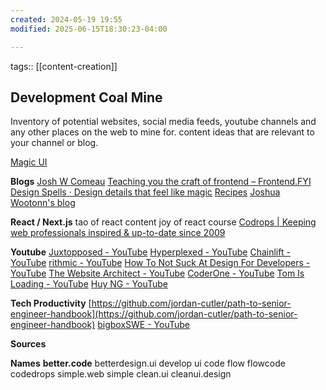 ```yaml
---
created: 2024-05-19 19:55
modified: 2025-06-15T18:30:23-04:00

---
```

tags:: [[content-creation]]
## Development Coal Mine
Inventory of potential websites, social media feeds, youtube channels and any other places on the web to mine for. content ideas that are relevant to your channel or blog.

[Magic UI](https://magicui.design/)

**Blogs**
[Josh W Comeau](https://www.joshwcomeau.com/)
[Teaching you the craft of frontend – Frontend.FYI](https://www.frontend.fyi/)
[Design Spells · Design details that feel like magic](https://www.designspells.com/)
[Recipes](https://buildui.com/recipes)
[Joshua Wootonn's blog](https://www.joshuawootonn.com/blog)

**React / Next.js**
tao of react content
joy of react course
[Codrops | Keeping web professionals inspired & up-to-date since 2009](https://tympanus.net/codrops/)

**Youtube**
[Juxtopposed - YouTube](https://www.youtube.com/@juxtopposed)
[Hyperplexed - YouTube](https://www.youtube.com/@Hyperplexed/videos)
[Chainlift - YouTube](https://www.youtube.com/@chainlift.official/videos)
[rithmic - YouTube](https://www.youtube.com/@iamrithmic/videos)
[How To Not Suck At Design For Developers - YouTube](https://www.youtube.com/watch?v=YNOwO5s4AL8)
[The Website Architect - YouTube](https://www.youtube.com/@thewebsitearchitect/videos)
[CoderOne - YouTube](https://www.youtube.com/@CoderOne/videos)
[Tom Is Loading - YouTube](https://www.youtube.com/@tomisloading/videos)
[Huy NG - YouTube](https://www.youtube.com/@huyngxyz/videos)


**Tech Productivity**
[https://github.com/jordan-cutler/path-to-senior-engineer-handbook](https://github.com/jordan-cutler/path-to-senior-engineer-handbook)
[bigboxSWE - YouTube](https://www.youtube.com/@bigboxSWE)

**Sources**

**Names**
**better.code**
betterdesign.ui
develop
ui
code
flow
flowcode
codedrops
simple.web
simple
clean.ui
cleanui.design
